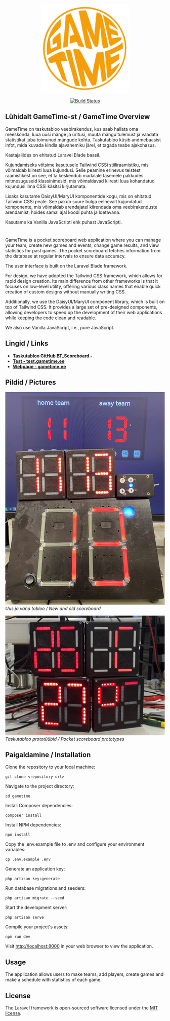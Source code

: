 <p align="center"><a href="https://gametime.ee" target="_blank"><img src="test/gametime_logo_orange.svg" width="280" height="280" alt="GameTime logo"></a></p>

<p align="center">
    <a href="https://github.com/avrokj/gametime/actions"><img src="https://github.com/laravel/framework/workflows/tests/badge.svg" alt="Build Status"></a>
</p>

## Lühidalt GameTime-st / GameTime Overview

GameTime on taskutabloo veebirakendus, kus saab hallata oma meeskonda, luua uusi mänge ja üritusi, muuta mängu tulemust ja vaadata statistikat juba toimunud mängude kohta. Taskutabloo küsib andmebaasist infot, mida kuvada kindla ajavahemiku järel, et tagada teabe ajakohasus.

Kastajaliides on ehitatud Laravel Blade baasil.

Kujundamiseks võtsime kasutusele Tailwind CSSi stiiliraamistiku, mis võimaldab kiiresti luua kujundusi. Selle peamine erinevus teistest raamistikest on see, et ta keskendub madalale tasemele pakkudes mitmesuguseid klassinimesid, mis võimaldavad kiiresti luua kohandatud kujundusi ilma CSSi käsitsi kirjutamata.

Lisaks kasutame DaisyUI/MaryUI komponentide kogu, mis on ehitatud Tailwind CSSi peale. See pakub suure hulga eelnevalt kujundatud komponente, mis võimaldab arendajatel kiirendada oma veebirakenduste arendamist, hoides samal ajal koodi puhta ja loetavana.

Kasutame ka Vanilla JavaScripti ehk puhast JavaScripti.

#

GameTime is a pocket scoreboard web application where you can manage your team, create new games and events, change game results, and view statistics for past games. The pocket scoreboard fetches information from the database at regular intervals to ensure data accuracy.

The user interface is built on the Laravel Blade framework.

For design, we have adopted the Tailwind CSS framework, which allows for rapid design creation. Its main difference from other frameworks is that it focuses on low-level utility, offering various class names that enable quick creation of custom designs without manually writing CSS.

Additionally, we use the DaisyUI/MaryUI component library, which is built on top of Tailwind CSS. It provides a large set of pre-designed components, allowing developers to speed up the development of their web applications while keeping the code clean and readable.

We also use Vanilla JavaScript, i.e., pure JavaScript.

## Lingid / Links

-   **[Taskutabloo GitHub BT_Scoreboard - ](https://github.com/avrokj/BT_Scoreboard)**
-   **[Test - test.gametime.ee](https://test.gametime.ee/)**
-   **[Webpage - gametime.ee](https://gametime.ee/)**

## Pildid / Pictures

![Pocket Scoreboard](test/gallery/images/new_old.png)
_Uus ja vana tabloo / New and old scoreboard_

![New and Old](test/gallery/images/pocket_scoreboard.png)
_Taskutabloo prototüübid / Pocket scoreboard prototypes_

## Paigaldamine / Installation

Clone the repository to your local machine:

```console
git clone <repository-url>
```

Navigate to the project directory:

```console
cd gametime
```

Install Composer dependencies:

```console
composer install
```

Install NPM dependencies:

```console
npm install
```

Copy the .env.example file to .env and configure your environment variables:

```console
cp .env.example .env
```

Generate an application key:

```console
php artisan key:generate
```

Run database migrations and seeders:

```console
php artisan migrate --seed
```

Start the development server:

```console
php artisan serve
```

Compile your project's assets:

```console
npm run dev

```

Visit [http://localhost:8000](http://localhost:8000) in your web browser to view the application.

## Usage

The application allows users to make teams, add players, create games and make a schedule with statistics of each game.

## License

The Laravel framework is open-sourced software licensed under the [MIT license](https://opensource.org/licenses/MIT).
